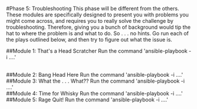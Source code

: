 #Phase 5: Troubleshooting
This phase will be different from the others. These modules are specifically designed to present you with problems you might come across, and requires you to really solve the challenge by troubleshooting. Therefore, giving you a bunch of background would tip the hat to where the problem is and what to do. So . . . no hints. Go run each of the plays outlined below, and then try to figure out what the issue is.

##Module 1: That's a Head Scratcher
Run the command 'ansible-playbook -i ....'

<br>
##Module 2: Bang Head Here
Run the command 'ansible-playbook -i ....'

<br>
##Module 3: What the . . . What??
Run the command 'ansible-playbook -i ....'

<br>
##Module 4: Time for Whisky
Run the command 'ansible-playbook -i ....'

<br>
##Module 5: Rage Quit!
Run the command 'ansible-playbook -i ....'

<br>